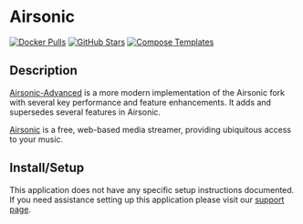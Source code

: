 # Airsonic

[![Docker Pulls](https://img.shields.io/docker/pulls/linuxserver/airsonic-advanced?style=flat-square&color=607D8B&label=docker%20pulls&logo=docker)](https://hub.docker.com/r/linuxserver/airsonic-advanced)
[![GitHub Stars](https://img.shields.io/github/stars/linuxserver/docker-airsonic-advanced?style=flat-square&color=607D8B&label=github%20stars&logo=github)](https://github.com/linuxserver/docker-airsonic-advanced)
[![Compose Templates](https://img.shields.io/static/v1?style=flat-square&color=607D8B&label=compose&message=templates)](https://github.com/GhostWriters/DockSTARTer/tree/master/compose/.apps/airsonic)

## Description

[Airsonic-Advanced](https://github.com/airsonic-advanced/airsonic-advanced) is a more modern implementation of the Airsonic fork with several key performance and feature enhancements. It adds and supersedes several features in Airsonic.

[Airsonic](https://github.com/airsonic/airsonic) is a free, web-based media streamer, providing ubiquitous access to your music.

## Install/Setup

This application does not have any specific setup instructions documented. If
you need assistance setting up this application please visit our
[support page](https://dockstarter.com/basics/support/).
